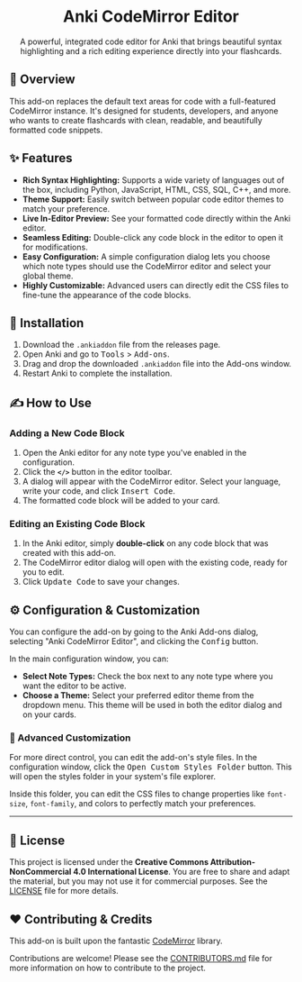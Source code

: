 <div align="center">
  <h1>Anki CodeMirror Editor</h1>
  <p>A powerful, integrated code editor for Anki that brings beautiful syntax highlighting and a rich editing experience directly into your flashcards.</p>
</div>

<h2>📜 Overview</h2>
<p>This add-on replaces the default text areas for code with a full-featured CodeMirror instance. It's designed for students, developers, and anyone who wants to create flashcards with clean, readable, and beautifully formatted code snippets.</p>

<h2>✨ Features</h2>
<ul>
    <li><strong>Rich Syntax Highlighting:</strong> Supports a wide variety of languages out of the box, including Python, JavaScript, HTML, CSS, SQL, C++, and more.</li>
    <li><strong>Theme Support:</strong> Easily switch between popular code editor themes to match your preference.</li>
    <li><strong>Live In-Editor Preview:</strong> See your formatted code directly within the Anki editor.</li>
    <li><strong>Seamless Editing:</strong> Double-click any code block in the editor to open it for modifications.</li>
    <li><strong>Easy Configuration:</strong> A simple configuration dialog lets you choose which note types should use the CodeMirror editor and select your global theme.</li>
    <li><strong>Highly Customizable:</strong> Advanced users can directly edit the CSS files to fine-tune the appearance of the code blocks.</li>
</ul>

<h2>🚀 Installation</h2>
<ol>
    <li>Download the <code>.ankiaddon</code> file from the releases page.</li>
    <li>Open Anki and go to <kbd>Tools</kbd> &gt; <kbd>Add-ons</kbd>.</li>
    <li>Drag and drop the downloaded <code>.ankiaddon</code> file into the Add-ons window.</li>
    <li>Restart Anki to complete the installation.</li>
</ol>

<h2>✍️ How to Use</h2>
<h3>Adding a New Code Block</h3>
<ol>
    <li>Open the Anki editor for any note type you've enabled in the configuration.</li>
    <li>Click the <strong><code>&lt;/&gt;</code></strong> button in the editor toolbar.</li>
    <li>A dialog will appear with the CodeMirror editor. Select your language, write your code, and click <kbd>Insert Code</kbd>.</li>
    <li>The formatted code block will be added to your card.</li>
</ol>

<h3>Editing an Existing Code Block</h3>
<ol>
    <li>In the Anki editor, simply <strong>double-click</strong> on any code block that was created with this add-on.</li>
    <li>The CodeMirror editor dialog will open with the existing code, ready for you to edit.</li>
    <li>Click <kbd>Update Code</kbd> to save your changes.</li>
</ol>

<h2>⚙️ Configuration & Customization</h2>
<p>You can configure the add-on by going to the Anki Add-ons dialog, selecting "Anki CodeMirror Editor", and clicking the <kbd>Config</kbd> button.</p>
<p>In the main configuration window, you can:</p>
<ul>
    <li><strong>Select Note Types:</strong> Check the box next to any note type where you want the editor to be active.</li>
    <li><strong>Choose a Theme:</strong> Select your preferred editor theme from the dropdown menu. This theme will be used in both the editor dialog and on your cards.</li>
</ul>

<h3>🎨 Advanced Customization</h3>
<p>For more direct control, you can edit the add-on's style files. In the configuration window, click the <kbd>Open Custom Styles Folder</kbd> button. This will open the styles folder in your system's file explorer.</p>
<p>Inside this folder, you can edit the CSS files to change properties like <code>font-size</code>, <code>font-family</code>, and colors to perfectly match your preferences.</p>

<hr>

<h2>📄 License</h2>
<p>This project is licensed under the <strong>Creative Commons Attribution-NonCommercial 4.0 International License</strong>. You are free to share and adapt the material, but you may not use it for commercial purposes. See the <a href="LICENSE">LICENSE</a> file for more details.</p>

<h2>❤️ Contributing & Credits</h2>
<p>This add-on is built upon the fantastic <a href="https://codemirror.net/">CodeMirror</a> library.</p>
<p>Contributions are welcome! Please see the <a href="CONTRIBUTORS.md">CONTRIBUTORS.md</a> file for more information on how to contribute to the project.</p>
